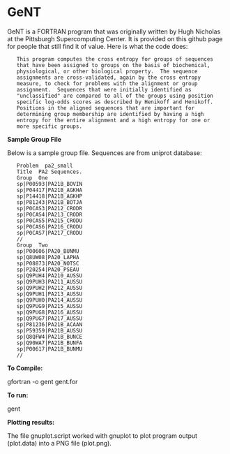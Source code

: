 # GeNT
GeNT is a FORTRAN program that was originally written by Hugh Nicholas at the Pittsburgh Supercomputing Center. It is provided on this github page for people that still find it of value. Here is what the code does:  

       This program computes the cross entropy for groups of sequences
       that have been assigned to groups on the basis of biochemical,
       physiological, or other biological property.  The sequence
       assignments are cross-validated, again by the cross entropy
       measure, to check for problems with the alignment or group
       assignment.  Sequences that were initially identified as
       "unclassified" are compared to all of the groups using position
       specific log-odds scores as described by Henikoff and Henikoff.
       Positions in the aligned sequences that are important for
       determining group membership are identified by having a high
       entropy for the entire alignment and a high entropy for one or
       more specific groups.

**Sample Group File**

Below is a sample group file. Sequences are from uniprot database:

       Problem  pa2_small
       Title  PA2 Sequences.
       Group  One
       sp|P00593|PA21B_BOVIN
       sp|P04417|PA21B_AGKHA
       sp|P14418|PA21B_AGKHP
       sp|P81243|PA21B_BOTJA
       sp|P0CAS3|PA212_CRODR
       sp|P0CAS4|PA213_CRODR
       sp|P0CAS5|PA215_CRODU
       sp|P0CAS6|PA216_CRODU
       sp|P0CAS7|PA217_CRODU
       //
       Group  Two
       sp|P00606|PA20_BUNMU
       sp|Q8UW08|PA20_LAPHA
       sp|P08873|PA20_NOTSC
       sp|P20254|PA20_PSEAU
       sp|Q9PUH4|PA210_AUSSU
       sp|Q9PUH3|PA211_AUSSU
       sp|Q9PUH2|PA212_AUSSU
       sp|Q9PUH1|PA213_AUSSU
       sp|Q9PUH0|PA214_AUSSU
       sp|Q9PUG9|PA215_AUSSU
       sp|Q9PUG8|PA216_AUSSU
       sp|Q9PUG7|PA217_AUSSU
       sp|P81236|PA21B_ACAAN
       sp|P59359|PA21B_AUSSU
       sp|Q8QFW4|PA21B_BUNCE
       sp|Q90WA7|PA21B_BUNFA
       sp|P00617|PA21B_BUNMU
       //




**To Compile:**

gfortran -o gent gent.for

**To run:**

gent

**Plotting results:** 

The file gnuplot.script worked with gnuplot to plot program output (plot.data) into a PNG file (plot.png).
 
